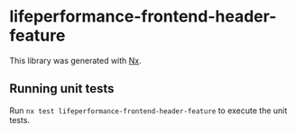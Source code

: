 # lifeperformance-frontend-header-feature

This library was generated with [Nx](https://nx.dev).

## Running unit tests

Run `nx test lifeperformance-frontend-header-feature` to execute the unit tests.
